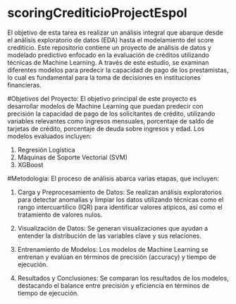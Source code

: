 # scoringCrediticioProjectEspol
El objetivo de esta tarea es realizar un análisis integral que abarque desde el análisis exploratorio de datos (EDA) hasta el modelamiento del score crediticio.
Este repositorio contiene un proyecto de análisis de datos y modelado predictivo enfocado en la evaluación de créditos utilizando técnicas de Machine Learning. A través de este estudio, se examinan diferentes modelos para predecir la capacidad de pago de los prestamistas, lo cual es fundamental para la toma de decisiones en instituciones financieras.

#Objetivos del Proyecto: 
El objetivo principal de este proyecto es desarrollar modelos de Machine Learning que puedan predecir con precisión la capacidad de pago de los solicitantes de crédito, utilizando variables relevantes como ingresos mensuales, porcentaje de saldo de tarjetas de crédito, porcentaje de deuda sobre ingresos y edad. Los modelos evaluados incluyen:

1. Regresión Logística
2. Máquinas de Soporte Vectorial (SVM)
3. XGBoost

#Metodología: 
El proceso de análisis abarca varias etapas, que incluyen:

1. Carga y Preprocesamiento de Datos: Se realizan análisis exploratorios para detectar anomalías y limpiar los datos utilizando técnicas como el rango intercuartílico (IQR) para identificar valores atípicos, así como el tratamiento de valores nulos.

2. Visualización de Datos: Se generan visualizaciones que ayudan a entender la distribución de las variables clave y sus relaciones.

3. Entrenamiento de Modelos: Los modelos de Machine Learning se entrenan y evalúan en términos de precisión (accuracy) y tiempo de ejecución.

4. Resultados y Conclusiones: Se comparan los resultados de los modelos, destacando el balance entre precisión y eficiencia en términos de tiempo de ejecución.
